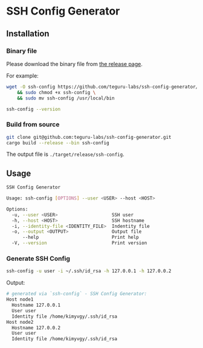 # SSH Config Generator

## Installation

### Binary file

Please download the binary file from [the release page](https://github.com/teguru-labs/ssh-config-generator/releases/latest).

For example:

```bash
wget -O ssh-config https://github.com/teguru-labs/ssh-config-generator/releases/download/v0.1.0/ssh-config_aarch64-apple-darwin \
    && sudo chmod +x ssh-config \
    && sudo mv ssh-config /usr/local/bin
```

```bash
ssh-config --version
```

### Build from source

```bash
git clone git@github.com:teguru-labs/ssh-config-generator.git
cargo build --release --bin ssh-config
```

The output file is `./target/release/ssh-config`.

## Usage

```bash
SSH Config Generator

Usage: ssh-config [OPTIONS] --user <USER> --host <HOST>

Options:
  -u, --user <USER>                    SSH user
  -h, --host <HOST>                    SSH hostname
  -i, --identity-file <IDENTITY_FILE>  Indentity file
  -o, --output <OUTPUT>                Output file
      --help                           Print help
  -V, --version                        Print version
```

### Generate SSH Config

```bash
ssh-config -u user -i ~/.ssh/id_rsa -h 127.0.0.1 -h 127.0.0.2
```

Output:

```bash
# generated via `ssh-config` - SSH Config Generator:
Host node1
  Hostname 127.0.0.1
  User user
  Identity file /home/kimyvgy/.ssh/id_rsa
Host node2
  Hostname 127.0.0.2
  User user
  Identity file /home/kimyvgy/.ssh/id_rsa
```
